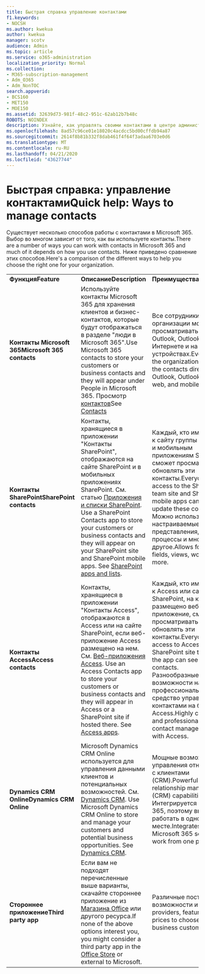 ```yaml
---
title: Быстрая справка управление контактами
f1.keywords:
- NOCSH
ms.author: kwekua
author: kwekua
manager: scotv
audience: Admin
ms.topic: article
ms.service: o365-administration
localization_priority: Normal
ms.collection:
- M365-subscription-management
- Adm_O365
- Adm_NonTOC
search.appverid:
- BCS160
- MET150
- MOE150
ms.assetid: 32639d73-981f-48c2-951c-62ab12b7b48c
ROBOTS: NOINDEX
description: Узнайте, как управлять своими контактами в центре администрирования.
ms.openlocfilehash: 8ad57c96ce01e18020c4acdcc5bd00cffdb94a87
ms.sourcegitcommit: 2614f8b81b332f8dab461f4f64f3adaa6703e0d6
ms.translationtype: MT
ms.contentlocale: ru-RU
ms.lasthandoff: 04/21/2020
ms.locfileid: "43627744"
---
```

# <a name="quick-help-ways-to-manage-contacts"></a><span data-ttu-id="3069b-103">Быстрая справка: управление контактами</span><span class="sxs-lookup"><span data-stu-id="3069b-103">Quick help: Ways to manage contacts</span></span>

<span data-ttu-id="3069b-104">Существует несколько способов работы с контактами в Microsoft 365. Выбор во многом зависит от того, как вы используете контакты.</span><span class="sxs-lookup"><span data-stu-id="3069b-104">There are a number of ways you can work with contacts in Microsoft 365 and much of it depends on how you use contacts.</span></span> <span data-ttu-id="3069b-105">Ниже приведено сравнение этих способов.</span><span class="sxs-lookup"><span data-stu-id="3069b-105">Here's a comparison of the different ways to help you choose the right one for your organization.</span></span>
  
|||||
|:-----|:-----|:-----|:-----|
|<span data-ttu-id="3069b-106">**Функция**</span><span class="sxs-lookup"><span data-stu-id="3069b-106">**Feature**</span></span> <br/> |<span data-ttu-id="3069b-107">**Описание**</span><span class="sxs-lookup"><span data-stu-id="3069b-107">**Description**</span></span> <br/> |<span data-ttu-id="3069b-108">**Преимущества**</span><span class="sxs-lookup"><span data-stu-id="3069b-108">**Advantages**</span></span> <br/> |<span data-ttu-id="3069b-109">**Недостатки**</span><span class="sxs-lookup"><span data-stu-id="3069b-109">**Disadvantages**</span></span> <br/> |
|<span data-ttu-id="3069b-110">**Контакты Microsoft 365**</span><span class="sxs-lookup"><span data-stu-id="3069b-110">**Microsoft 365 contacts**</span></span> <br/> |<span data-ttu-id="3069b-111">Используйте контакты Microsoft 365 для хранения клиентов и бизнес-контактов, которые будут отображаться в разделе "люди в Microsoft 365".</span><span class="sxs-lookup"><span data-stu-id="3069b-111">Use Microsoft 365 contacts to store your customers or business contacts and they will appear under People in Microsoft 365.</span></span> <span data-ttu-id="3069b-112">Просмотр [контактов](contacts.md)</span><span class="sxs-lookup"><span data-stu-id="3069b-112">See [Contacts](contacts.md)</span></span> <br/> |<span data-ttu-id="3069b-113">Все сотрудники организации могут просматривать контакты в Outlook, Outlook в Интернете и на мобильных устройствах.</span><span class="sxs-lookup"><span data-stu-id="3069b-113">Everyone in the organization can view the contacts directly from Outlook, Outlook on the web, and mobile devices.</span></span>  <br/> |<span data-ttu-id="3069b-114">Только администраторы могут создавать и обновлять их.</span><span class="sxs-lookup"><span data-stu-id="3069b-114">Only administrators can create and update the contacts.</span></span>  <br/> <span data-ttu-id="3069b-115">Настраиваемые поля (например, "Дата рождения, "ВУЗ" или "Рекомендатель") использовать нельзя.</span><span class="sxs-lookup"><span data-stu-id="3069b-115">No custom fields are allowed (example: birthdate, college, referral agent).</span></span>  <br/> |
|<span data-ttu-id="3069b-116">**Контакты SharePoint**</span><span class="sxs-lookup"><span data-stu-id="3069b-116">**SharePoint contacts**</span></span> <br/> |<span data-ttu-id="3069b-p103">Контакты, хранящиеся в приложении "Контакты SharePoint", отображаются на сайте SharePoint и в мобильных приложениях SharePoint. См. статью [Приложения и списки SharePoint](https://support.office.com/article/0a1c3ace-def0-44af-b225-cfa8d92c52d7.aspx).  </span><span class="sxs-lookup"><span data-stu-id="3069b-p103">Use a SharePoint Contacts app to store your customers or business contacts and they will appear on your SharePoint site and SharePoint mobile apps. See [SharePoint apps and lists](https://support.office.com/article/0a1c3ace-def0-44af-b225-cfa8d92c52d7.aspx).  </span></span><br/> |<span data-ttu-id="3069b-119">Каждый, кто имеет доступ к сайту группы SharePoint и мобильным приложениям SharePoint, сможет просматривать и обновлять эти контакты.</span><span class="sxs-lookup"><span data-stu-id="3069b-119">Everyone with access to the SharePoint team site and SharePoint mobile apps can see and update these contacts.</span></span>  <br/> <span data-ttu-id="3069b-120">Можно использовать настраиваемые поля, представления, рабочие процессы и многое другое.</span><span class="sxs-lookup"><span data-stu-id="3069b-120">Allows for custom fields, views, workflows and more.</span></span>  <br/> |<span data-ttu-id="3069b-121">Эти контакты не отображаются в Outlook или людях в Microsoft 365.</span><span class="sxs-lookup"><span data-stu-id="3069b-121">These contacts don't appear in Outlook or People in Microsoft 365.</span></span>  <br/> <span data-ttu-id="3069b-122">Требуется понимание основ инфраструктуры SharePoint.</span><span class="sxs-lookup"><span data-stu-id="3069b-122">Requires basic understanding of SharePoint infrastructure.</span></span>  <br/> |
|<span data-ttu-id="3069b-123">**Контакты Access**</span><span class="sxs-lookup"><span data-stu-id="3069b-123">**Access contacts**</span></span> <br/> |<span data-ttu-id="3069b-p104">Контакты, хранящиеся в приложении "Контакты Access", отображаются в Access или на сайте SharePoint, если веб-приложение Access размещено на нем. См. [Веб-приложения Access](https://support.office.com/article/25f3ab3e-510d-44b0-accf-b976c0813e71.aspx).  </span><span class="sxs-lookup"><span data-stu-id="3069b-p104">Use an Access Contacts app to store your customers or business contacts and they will appear in Access or a SharePoint site if hosted there. See [Access apps](https://support.office.com/article/25f3ab3e-510d-44b0-accf-b976c0813e71.aspx).  </span></span><br/> |<span data-ttu-id="3069b-126">Каждый, кто имеет доступ к Access или сайту SharePoint, на котором размещено веб-приложение, сможет просматривать и обновлять эти контакты.</span><span class="sxs-lookup"><span data-stu-id="3069b-126">Everyone with access to Access or the SharePoint site that hosts the app can see and update contacts.</span></span>  <br/> <span data-ttu-id="3069b-127">Разнообразные возможности настройки и профессиональное средство управления контактами на базе Access.</span><span class="sxs-lookup"><span data-stu-id="3069b-127">Highly customizable and professional looking contact management built with Access.</span></span>  <br/> |<span data-ttu-id="3069b-128">Необходимо приобрести Microsoft Access или перейти к плану Microsoft 365, включающему доступ.</span><span class="sxs-lookup"><span data-stu-id="3069b-128">You must purchase Microsoft Access or switch to a Microsoft 365 plan that includes Access.</span></span>  <br/> <span data-ttu-id="3069b-129">Требуется понимание основ Microsoft Access и умение создавать веб-приложения.</span><span class="sxs-lookup"><span data-stu-id="3069b-129">Requires basic understanding of Microsoft Access and how to create apps.</span></span>  <br/> |
|<span data-ttu-id="3069b-130">**Dynamics CRM Online**</span><span class="sxs-lookup"><span data-stu-id="3069b-130">**Dynamics CRM Online**</span></span> <br/> |<span data-ttu-id="3069b-p105">Microsoft Dynamics CRM Online используется для управления данными клиентов и потенциальных возможностей. См. [Dynamics CRM](https://dynamics.microsoft.com).  </span><span class="sxs-lookup"><span data-stu-id="3069b-p105">Use Microsoft Dynamics CRM Online to store and manage your customers and potential business opportunities. See [Dynamics CRM](https://dynamics.microsoft.com).  </span></span><br/> |<span data-ttu-id="3069b-133">Мощные возможности управления отношениями с клиентами (CRM).</span><span class="sxs-lookup"><span data-stu-id="3069b-133">Powerful customer relationship management (CRM) capabilities.</span></span>  <br/> <span data-ttu-id="3069b-134">Интегрируется с Microsoft 365, поэтому вы можете работать в одном месте.</span><span class="sxs-lookup"><span data-stu-id="3069b-134">Integrates with Microsoft 365 so you can work from one place.</span></span>  <br/> |<span data-ttu-id="3069b-135">Сложная адаптация и настройка.</span><span class="sxs-lookup"><span data-stu-id="3069b-135">Includes complexity with onboarding and customization to meet your needs.</span></span>  <br/> <span data-ttu-id="3069b-136">Значительно более дорогое решение, чем другие варианты.</span><span class="sxs-lookup"><span data-stu-id="3069b-136">Is significantly higher in cost than any of the other contact management options.</span></span>  <br/> |
|<span data-ttu-id="3069b-137">**Стороннее приложение**</span><span class="sxs-lookup"><span data-stu-id="3069b-137">**Third party app**</span></span> <br/> |<span data-ttu-id="3069b-138">Если вам не подходят перечисленные выше варианты, скачайте стороннее приложение из [Магазина Office](https://store.office.com) или другого ресурса.</span><span class="sxs-lookup"><span data-stu-id="3069b-138">If none of the above options interest you, you might consider a third party app in the [Office Store](https://store.office.com) or external to Microsoft.</span></span>  <br/> |<span data-ttu-id="3069b-139">Различные поставщики, возможности и цены.</span><span class="sxs-lookup"><span data-stu-id="3069b-139">Many providers, features, and prices to choose for your business customers.</span></span>  <br/> |<span data-ttu-id="3069b-140">Не гарантируется, что она интегрирована с Microsoft 365, и вам потребуется работать с двумя разными службами, именами входа и т. д.</span><span class="sxs-lookup"><span data-stu-id="3069b-140">No guarantee that it's integrated with Microsoft 365, requiring you to work with two different services, logins, etc.</span></span>  <br/> |
   

